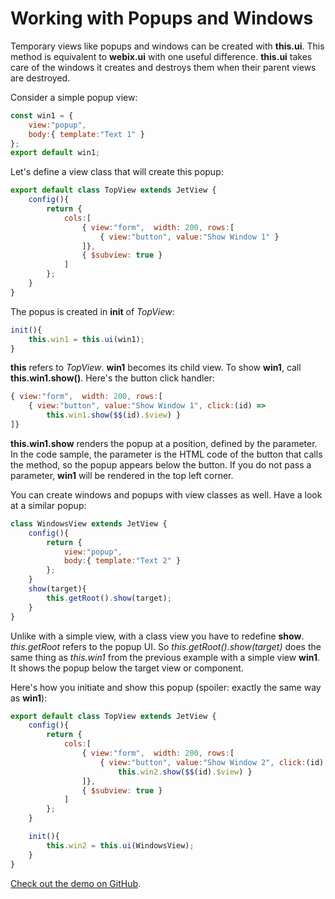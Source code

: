 # Working with Popups and Windows

Temporary views like popups and windows can be created with **this.ui**. This method is equivalent to **webix.ui** with one useful difference. **this.ui** takes care of the windows it creates and destroys them when their parent views are destroyed.

Consider a simple popup view:

```js
const win1 = {
	view:"popup",
	body:{ template:"Text 1" }
};
export default win1;
```

Let's define a view class that will create this popup:

```js
export default class TopView extends JetView {
	config(){
		return {
			cols:[
                { view:"form",  width: 200, rows:[
                    { view:"button", value:"Show Window 1" }
                ]},
                { $subview: true }
            ]
        };
	}
}
```

The popus is created in **init** of *TopView*:

```js
init(){
    this.win1 = this.ui(win1);
}
```

**this** refers to *TopView*. **win1** becomes its child view. To show **win1**, call **this.win1.show()**. Here's the button click handler:

```js
{ view:"form",  width: 200, rows:[
    { view:"button", value:"Show Window 1", click:(id) =>
        this.win1.show($$(id).$view) }
]}
```

**this.win1.show** renders the popup at a position, defined by the parameter. In the code sample, the parameter is the HTML code of the button that calls the method, so the popup appears below the button. If you do not pass a parameter, **win1** will be rendered in the top left corner.

You can create windows and popups with view classes as well. Have a look at a similar popup:

```js
class WindowsView extends JetView {
	config(){
		return {
			view:"popup",
			body:{ template:"Text 2" }
		};
	}
	show(target){
		this.getRoot().show(target);
	}
}
```

Unlike with a simple view, with a class view you have to redefine **show**. *this.getRoot* refers to the popup UI. So *this.getRoot().show(target)* does the same thing as *this.win1* from the previous example with a simple view **win1**. It shows the popup below the target view or component.

Here's how you initiate and show this popup (spoiler: exactly the same way as **win1**):

```js
export default class TopView extends JetView {
	config(){
		return {
			cols:[
                { view:"form",  width: 200, rows:[
                    { view:"button", value:"Show Window 2", click:(id) =>
                        this.win2.show($$(id).$view) }
                ]},
                { $subview: true }
            ]
        };
	}

	init(){
		this.win2 = this.ui(WindowsView);
	}
}
```

[Check out the demo on GitHub](https://github.com/webix-hub/jet-demos/blob/master/sources/windows.js).